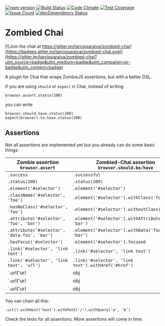 [![npm version](https://badge.fury.io/js/zombied-chai.svg)](https://badge.fury.io/js/zombied-chai)
[![Build Status](https://travis-ci.org/tarciosaraiva/zombied-chai.svg)](https://travis-ci.org/tarciosaraiva/zombied-chai)
[![Code Climate](https://codeclimate.com/github/tarciosaraiva/zombied-chai/badges/gpa.svg)](https://codeclimate.com/github/tarciosaraiva/zombied-chai)
[![Test Coverage](https://codeclimate.com/github/tarciosaraiva/zombied-chai/badges/coverage.svg)](https://codeclimate.com/github/tarciosaraiva/zombied-chai/coverage)
[![Issue Count](https://codeclimate.com/github/tarciosaraiva/zombied-chai/badges/issue_count.svg)](https://codeclimate.com/github/tarciosaraiva/zombied-chai)
[![devDependency Status](https://david-dm.org/tarciosaraiva/zombied-chai/dev-status.svg)](https://david-dm.org/tarciosaraiva/zombied-chai#info=devDependencies)

# Zombied Chai

[![Join the chat at https://gitter.im/tarciosaraiva/zombied-chai](https://badges.gitter.im/tarciosaraiva/zombied-chai.svg)](https://gitter.im/tarciosaraiva/zombied-chai?utm_source=badge&utm_medium=badge&utm_campaign=pr-badge&utm_content=badge)

A plugin for Chai that wraps ZombieJS assertions, but with a better DSL.

If you are using `should` or `expect` in Chai, instead of writing
```
browser.assert.status(200)
```
  you can write
```
browser.should.have.status(200)
expect(browser).to.have.status(200)
```

## Assertions
Not all assertions are implemented yet but you already can do some basic things:

|Zombie assertion<br/>`browser.assert`|Zombied-Chai assertion<br/>`browser.should.be/have`|
|-------------------------------------|---------------------------------------------------|
|`.success`|`.successful`|
|`.status(200)`|`.status(200)`|
|`.element('#selector')`|`.element('#selector')`|
|`.className('#selector', 'foo')`|`.element('#selector').withClass('foo')`|
|`.hasNoClass('#selector', 'foo')`|`.element('#selector').withoutClass('foo')`|
|`.attribute('#selector', 'foo', 'bar')`|`.element('#selector').withAttribute('foo', 'bar')`|
|`.attribute('#selector', 'data-foo', 'bar')`|`.element('#selector').withData('foo', 'bar')`|
|`.hasFocus('#selector')`|`.element('#selector').focused`|
|`.link('#selector', 'link text')`|`.link('#selector', 'link text')`|
|`.link('#selector', 'link text', 'url')`|`.link('#selector', 'link text').withHref('#href')`|
|`.url('url|obj|regex')`|`.url().withHost('host')`|
|`.url('url|obj|regex')`|`.url().withPath('/path')`|
|`.url('url|obj|regex')`|`.url().withQuery('a', 'b')`|

You can chain all this:
```
.url().withHost('host').withPath('/').withQuery('a', 'b')
```

Check the tests for all assertions. More assertions will come in time.
